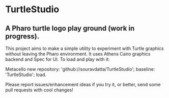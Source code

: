 # TurtleStudio

## A Pharo turtle logo play ground (work in progress).

This project aims to make a simple utility to experiment with Turtle graphics without leaving the Pharo environment. It uses Athens Cairo graphics
backend and Spec for UI. To load and play with it:

  Metacello new
	  repository: 'github://souravdatta/TurtleStudio';
	  baseline: 'TurtleStudio';
	  load.

Please report issues/enhancement ideas if you try it, or better, send some pull requests with cool changes!

